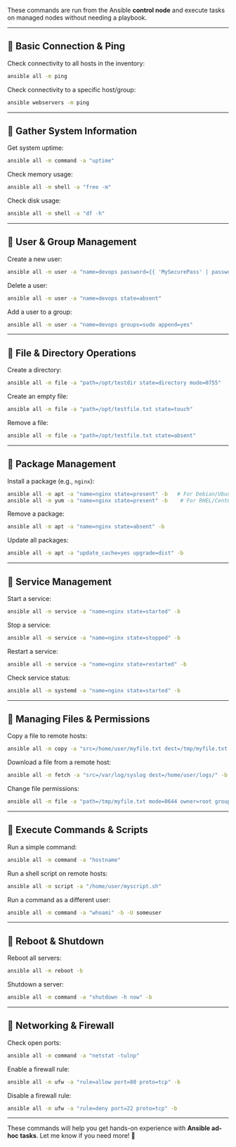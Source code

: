 These commands are run from the Ansible **control node** and execute tasks on managed nodes without needing a playbook.

---

## 🔹 **Basic Connection & Ping**
Check connectivity to all hosts in the inventory:  
```bash
ansible all -m ping
```
Check connectivity to a specific host/group:  
```bash
ansible webservers -m ping
```

---

## 🔹 **Gather System Information**
Get system uptime:  
```bash
ansible all -m command -a "uptime"
```
Check memory usage:  
```bash
ansible all -m shell -a "free -m"
```
Check disk usage:  
```bash
ansible all -m shell -a "df -h"
```

---

## 🔹 **User & Group Management**
Create a new user:  
```bash
ansible all -m user -a "name=devops password={{ 'MySecurePass' | password_hash('sha512') }} state=present"
```
Delete a user:  
```bash
ansible all -m user -a "name=devops state=absent"
```
Add a user to a group:  
```bash
ansible all -m user -a "name=devops groups=sudo append=yes"
```

---

## 🔹 **File & Directory Operations**
Create a directory:  
```bash
ansible all -m file -a "path=/opt/testdir state=directory mode=0755"
```
Create an empty file:  
```bash
ansible all -m file -a "path=/opt/testfile.txt state=touch"
```
Remove a file:  
```bash
ansible all -m file -a "path=/opt/testfile.txt state=absent"
```

---

## 🔹 **Package Management**
Install a package (e.g., `nginx`):  
```bash
ansible all -m apt -a "name=nginx state=present" -b   # For Debian/Ubuntu
ansible all -m yum -a "name=nginx state=present" -b    # For RHEL/CentOS
```
Remove a package:  
```bash
ansible all -m apt -a "name=nginx state=absent" -b
```
Update all packages:  
```bash
ansible all -m apt -a "update_cache=yes upgrade=dist" -b
```

---

## 🔹 **Service Management**
Start a service:  
```bash
ansible all -m service -a "name=nginx state=started" -b
```
Stop a service:  
```bash
ansible all -m service -a "name=nginx state=stopped" -b
```
Restart a service:  
```bash
ansible all -m service -a "name=nginx state=restarted" -b
```
Check service status:  
```bash
ansible all -m systemd -a "name=nginx state=started" -b
```

---

## 🔹 **Managing Files & Permissions**
Copy a file to remote hosts:  
```bash
ansible all -m copy -a "src=/home/user/myfile.txt dest=/tmp/myfile.txt mode=0644"
```
Download a file from a remote host:  
```bash
ansible all -m fetch -a "src=/var/log/syslog dest=/home/user/logs/" -b
```
Change file permissions:  
```bash
ansible all -m file -a "path=/tmp/myfile.txt mode=0644 owner=root group=root"
```

---

## 🔹 **Execute Commands & Scripts**
Run a simple command:  
```bash
ansible all -m command -a "hostname"
```
Run a shell script on remote hosts:  
```bash
ansible all -m script -a "/home/user/myscript.sh"
```
Run a command as a different user:  
```bash
ansible all -m command -a "whoami" -b -U someuser
```

---

## 🔹 **Reboot & Shutdown**
Reboot all servers:  
```bash
ansible all -m reboot -b
```
Shutdown a server:  
```bash
ansible all -m command -a "shutdown -h now" -b
```

---

## 🔹 **Networking & Firewall**
Check open ports:  
```bash
ansible all -m command -a "netstat -tulnp"
```
Enable a firewall rule:  
```bash
ansible all -m ufw -a "rule=allow port=80 proto=tcp" -b
```
Disable a firewall rule:  
```bash
ansible all -m ufw -a "rule=deny port=22 proto=tcp" -b
```

---

These commands will help you get hands-on experience with **Ansible ad-hoc tasks**. Let me know if you need more! 🚀
